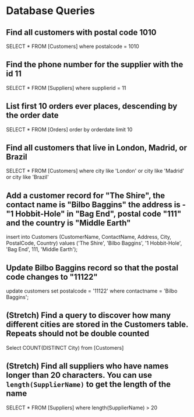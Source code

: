 # Database Queries

## Find all customers with postal code 1010

SELECT * FROM [Customers]
where postalcode = 1010

## Find the phone number for the supplier with the id 11

SELECT * FROM [Suppliers]
where supplierid = 11

## List first 10 orders ever places, descending by the order date

SELECT * FROM [Orders]
order by orderdate limit 10

## Find all customers that live in London, Madrid, or Brazil

SELECT * FROM [Customers]
where city like 'London' or city like 'Madrid' or city like 'Brazil'

## Add a customer record for "The Shire", the contact name is "Bilbo Baggins" the address is -"1 Hobbit-Hole" in "Bag End", postal code "111" and the country is "Middle Earth"

insert into Customers (CustomerName, ContactName, Address, City, PostalCode, Country)
values ('The Shire', 'Bilbo Baggins', '1 Hobbit-Hole', 'Bag End', 111, 'Middle Earth');

## Update Bilbo Baggins record so that the postal code changes to "11122"

update customers
set postalcode = '11122'
where contactname = 'Bilbo Baggins';

## (Stretch) Find a query to discover how many different cities are stored in the Customers table. Repeats should not be double counted

Select COUNT(DISTINCT City)
from [Customers]

## (Stretch) Find all suppliers who have names longer than 20 characters. You can use `length(SupplierName)` to get the length of the name

SELECT * FROM [Suppliers]
where length(SupplierName) > 20
